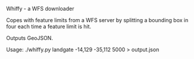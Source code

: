 Whiffy - a WFS downloader

Copes with feature limits from a WFS server by splitting a 
bounding box in four each time a feature limit is hit.

Outputs GeoJSON.

Usage:
./whiffy.py landgate <feature> -14,129 -35,112 5000 > output.json

